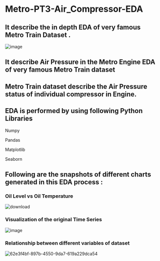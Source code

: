# Metro-PT3-Air_Compressor-EDA

## It describe the in depth EDA of very famous Metro Train Dataset . 

![image](https://github.com/Kartik-Doye/Metro-PT3-Air_Compressor-EDA/assets/140334885/42d720e6-3b0e-4832-9613-bcae86c5a360)

## It describe Air Pressure in the Metro Engine EDA of very famous Metro Train dataset

## Metro Train dataset describe the Air Pressure status of individual compressor in Engine.

## EDA is performed by using following Python Libraries

Numpy

Pandas

Matplotlib

Seaborn


## Following are the snapshots of different charts generated in this EDA process :

### Oil Level vs Oil Temperature

![download](https://github.com/Kartik-Doye/Metro-PT3-Air_Compressor-EDA/assets/140334885/48354c1b-38fa-4786-a799-79e01e2b11cd)


### Visualization of the original Time Series

![image](https://github.com/Kartik-Doye/Metro-PT3-Air_Compressor-EDA/assets/140334885/f9a0145e-7b6e-4dcf-a955-2ffd701dfddb)


### Relationship between different variables of dataset

![62e3f4bf-897b-4550-9da7-619a229dca54](https://github.com/Kartik-Doye/Metro-PT3-Air_Compressor-EDA/assets/140334885/2ed72269-11dd-4277-be5b-7d05ecb34042)
